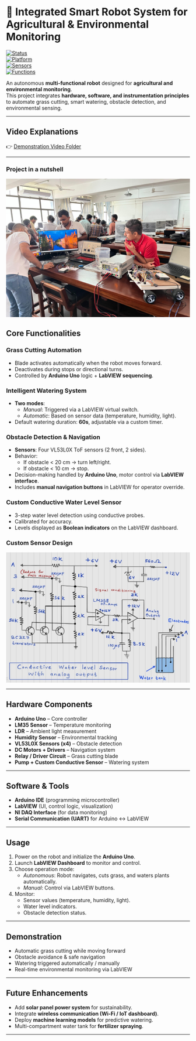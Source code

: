 # 🤖 Integrated Smart Robot System for Agricultural & Environmental Monitoring  

[![Status](https://img.shields.io/badge/Project-Completed-green)]()  
[![Platform](https://img.shields.io/badge/Platform-Arduino%20%7C%20LabVIEW-blue)]()  
[![Sensors](https://img.shields.io/badge/Sensors-LM35%20%7C%20LDR%20%7C%20VL53L0X%20%7C%20Custom%20Water%20Level-orange)]()  
[![Functions](https://img.shields.io/badge/Functions-Grass%20Cutting%20%7C%20Watering%20%7C%20Navigation-yellow)]()  

An autonomous **multi-functional robot** designed for **agricultural and environmental monitoring**.  
This project integrates **hardware, software, and instrumentation principles** to automate grass cutting, smart watering, obstacle detection, and environmental sensing.  

---

## Video Explanations

👉 [Demonstration Video Folder](https://drive.google.com/drive/folders/1N7wL7i8eAyfr5yN9U3f7_bT0FMyR7zVh?usp=drive_link)


---
### Project in a nutshell
![Project in a nutshell](images/Viva1.jpg)


##  Core Functionalities  

###  Grass Cutting Automation  
- Blade activates automatically when the robot moves forward.  
- Deactivates during stops or directional turns.  
- Controlled by **Arduino Uno** logic + **LabVIEW sequencing**.  

###  Intelligent Watering System  
- **Two modes**:  
  - *Manual*: Triggered via a LabVIEW virtual switch.  
  - *Automatic*: Based on sensor data (temperature, humidity, light).  
- Default watering duration: **60s**, adjustable via a custom timer.  

###  Obstacle Detection & Navigation  
- **Sensors**: Four VL53L0X ToF sensors (2 front, 2 sides).  
- Behavior:  
  - If obstacle < 20 cm → turn left/right.  
  - If obstacle < 10 cm → stop.  
- Decision-making handled by **Arduino Uno**, motor control via **LabVIEW interface**.  
- Includes **manual navigation buttons** in LabVIEW for operator override.  

###  Custom Conductive Water Level Sensor  
- 3-step water level detection using conductive probes.  
- Calibrated for accuracy.  
- Levels displayed as **Boolean indicators** on the LabVIEW dashboard.

### Custom Sensor Design
![Custom Sensor Design](images/custom_sensor_archi.jpg)

---

##  Hardware Components  

- **Arduino Uno** – Core controller  
- **LM35 Sensor** – Temperature monitoring  
- **LDR** – Ambient light measurement  
- **Humidity Sensor** – Environmental tracking  
- **VL53L0X Sensors (x4)** – Obstacle detection  
- **DC Motors + Drivers** – Navigation system  
- **Relay / Driver Circuit** – Grass cutting blade  
- **Pump + Custom Conductive Sensor** – Watering system  

---

##  Software & Tools  

- **Arduino IDE** (programming microcontroller)  
- **LabVIEW** (UI, control logic, visualization)  
- **NI DAQ Interface** (for data monitoring)  
- **Serial Communication (UART)** for Arduino ↔ LabVIEW  

---

##  Usage  

1. Power on the robot and initialize the **Arduino Uno**.  
2. Launch **LabVIEW Dashboard** to monitor and control.  
3. Choose operation mode:  
   - *Autonomous*: Robot navigates, cuts grass, and waters plants automatically.  
   - *Manual*: Control via LabVIEW buttons.  
4. Monitor:  
   - Sensor values (temperature, humidity, light).  
   - Water level indicators.  
   - Obstacle detection status.  

---

##  Demonstration  

-  Automatic grass cutting while moving forward  
-  Obstacle avoidance & safe navigation  
-  Watering triggered automatically / manually  
-  Real-time environmental monitoring via LabVIEW  

---

##  Future Enhancements  

- Add **solar panel power system** for sustainability.  
- Integrate **wireless communication (Wi-Fi / IoT dashboard)**.  
- Deploy **machine learning models** for predictive watering.  
- Multi-compartment water tank for **fertilizer spraying**.  

---

